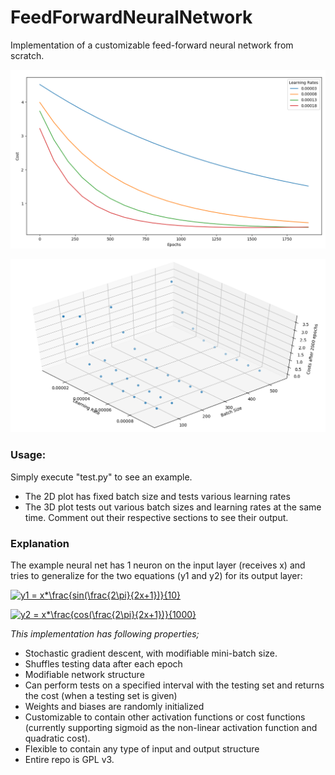 # FeedForwardNeuralNetwork

Implementation of a customizable feed-forward neural network from scratch.

![2D Plot](https://github.com/canmetan/FeedForwardNeuralNetwork/blob/master/2dplot.png?raw=true)

![3D Plot](https://github.com/canmetan/FeedForwardNeuralNetwork/blob/master/3dplot.png?raw=true)

### Usage:
Simply execute "test.py" to see an example.
* The 2D plot has fixed batch size and tests various learning rates
* The 3D plot tests out various batch sizes and learning rates at the same time.
Comment out their respective sections to see their output.

### Explanation
The example neural net has 1 neuron on the input layer (receives x) and tries to generalize for the two equations (y1 and y2) for its output layer:

<a href="https://www.codecogs.com/eqnedit.php?latex=y1&space;=&space;x*\frac{sin(\frac{2\pi}{2x&plus;1})}{10}" target="_blank"><img src="https://latex.codecogs.com/gif.latex?y1&space;=&space;x*\frac{sin(\frac{2\pi}{2x&plus;1})}{10}" title="y1 = x*\frac{sin(\frac{2\pi}{2x+1})}{10}" /></a>

<a href="https://www.codecogs.com/eqnedit.php?latex=y2&space;=&space;x*\frac{cos(\frac{2\pi}{2x&plus;1})}{1000}" target="_blank"><img src="https://latex.codecogs.com/gif.latex?y2&space;=&space;x*\frac{cos(\frac{2\pi}{2x&plus;1})}{1000}" title="y2 = x*\frac{cos(\frac{2\pi}{2x+1})}{1000}" /></a>

*This implementation has following properties;*

* Stochastic gradient descent, with modifiable mini-batch size.
* Shuffles testing data after each epoch
* Modifiable network structure
* Can perform tests on a specified interval with the testing set and returns the cost (when a testing set is given)
* Weights and biases are randomly initialized
* Customizable to contain other activation functions or cost functions (currently supporting sigmoid as the non-linear activation function and quadratic cost).
* Flexible to contain any type of input and output structure
* Entire repo is GPL v3.